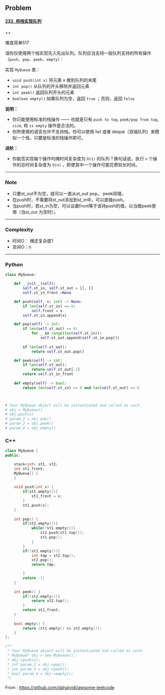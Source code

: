 ## Problem

#### [232. 用栈实现队列](https://leetcode-cn.com/problems/implement-queue-using-stacks/)

++

难度简单517

请你仅使用两个栈实现先入先出队列。队列应当支持一般队列支持的所有操作（`push`、`pop`、`peek`、`empty`）：

实现 `MyQueue` 类：

- `void push(int x)` 将元素 x 推到队列的末尾
- `int pop()` 从队列的开头移除并返回元素
- `int peek()` 返回队列开头的元素
- `boolean empty()` 如果队列为空，返回 `true` ；否则，返回 `false`

 

**说明：**

- 你只能使用标准的栈操作 —— 也就是只有 `push to top`, `peek/pop from top`, `size`, 和 `is empty` 操作是合法的。
- 你所使用的语言也许不支持栈。你可以使用 list 或者 deque（双端队列）来模拟一个栈，只要是标准的栈操作即可。

 

**进阶：**

- 你能否实现每个操作均摊时间复杂度为 `O(1)` 的队列？换句话说，执行 `n` 个操作的总时间复杂度为 `O(n)` ，即使其中一个操作可能花费较长时间。

------

### Note

- 只要st_out不为空，就可以一直从st_out pop。 peek同理。
- 在push时，不需要将st_out添加到st_in中，可以直接push。
- 当push时，若st_in为空，可以设置front等于该待push的值，以当做peek使用（当st_out 为空时）。

------

### Complexity

- 时间O： 摊还复杂度1
- 空间O：n

------

### Python

```python
class MyQueue:

    def __init__(self):
        self.st_in, self.st_out = [], []
        self.st_in_front =None

    def push(self, x: int) -> None:
        if len(self.st_in) == 0:
            self.front = x
        self.st_in.append(x)

    def pop(self) -> int:
        if len(self.st_out) == 0:
            for _ in range(len(self.st_in)):
                self.st_out.append(self.st_in.pop())
        
        if len(self.st_out):
            return self.st_out.pop()

    def peek(self) -> int:        
        if len(self.st_out): 
            return self.st_out[-1]
        return self.st_in_front
        
    def empty(self) -> bool:
        return len(self.st_in) == 0 and len(self.st_out) == 0



# Your MyQueue object will be instantiated and called as such:
# obj = MyQueue()
# obj.push(x)
# param_2 = obj.pop()
# param_3 = obj.peek()
# param_4 = obj.empty()
```

### C++

```C++
class MyQueue {
public:

    stack<int> st1, st2;
    int st1_front;
    MyQueue() {
    }
    
    void push(int x) {
        if(st1.empty()){
            st1_front = x;
        }
        st1.push(x);
    }
    
    int pop() {
        if(st2.empty()){
            while(!st1.empty()){
                st2.push(st1.top());
                st1.pop();
            }
        }
        if(!st2.empty()){
            int tmp = st2.top();
            st2.pop();
            return tmp;

        }
        return -1;
    }
    
    int peek() {
        if(!st2.empty()){
            return st2.top();
        }
        return st1_front;
    }
    
    bool empty() {
        return (st1.empty() && st2.empty());
    }
};

/**
 * Your MyQueue object will be instantiated and called as such:
 * MyQueue* obj = new MyQueue();
 * obj->push(x);
 * int param_2 = obj->pop();
 * int param_3 = obj->peek();
 * bool param_4 = obj->empty();
 */
```

From : https://github.com/dahaiyidi/awsome-leetcode
